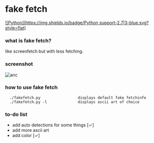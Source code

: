 # fake fetch
[![Python](https://img.shields.io/badge/Python support-2.7|3-blue.svg?style=flat)](https://www.python.org/)
### what is fake fetch?

like screenfetch but with less fetching.

### screenshot
![anc](https://raw.githubusercontent.com/JackCDK/fakefetch/master/pics/ank.png)

### how to use fake fetch

      ./fakefetch.py                 displays default fake fetchinfo
      ./fakefetch.py -l              displays ascii art of choice


### to-do list
* add auto detections for some things [✓]
* add more ascii art
* add color [✓]

